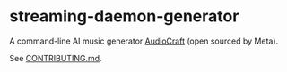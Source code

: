# streaming-daemon-generator
A command-line AI music generator [AudioCraft](https://audiocraft.metademolab.com) (open sourced by Meta).

See [CONTRIBUTING.md](docs/CONTRIBUTING.md).
